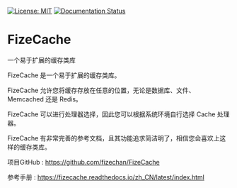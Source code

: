 [![License: MIT](https://img.shields.io/badge/License-MIT-yellow.svg)](https://opensource.org/licenses/MIT)
[![Documentation Status](https://readthedocs.org/projects/fizecache/badge/?version=latest)](https://fizecache.readthedocs.io/zh_CN/latest/?badge=latest)

# FizeCache
一个易于扩展的缓存类库

FizeCache 是一个易于扩展的缓存类库。

FizeCache 允许您将缓存存放在任意的位置，无论是数据库、文件、Memcached 还是 Redis。

FizeCache 可以进行处理器选择，因此您可以根据系统环境自行选择 Cache 处理器。

FizeCache 有非常完善的参考文档，且其功能追求简洁明了，相信您会喜欢上这样的缓存类库。


项目GitHub : [ https://github.com/fizechan/FizeCache ](https://github.com/fizechan/FizeCache)

参考手册 : [ https://fizecache.readthedocs.io/zh_CN/latest/index.html ](https://fizecache.readthedocs.io/zh_CN/latest/index.html)